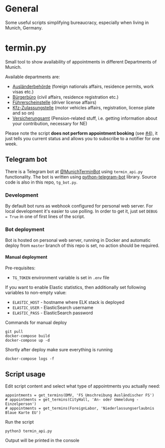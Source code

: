 # General
Some useful scripts simplifying bureaucracy, especially when living in Munich, Germany.

# termin.py
Small tool to show availability of appointments in different Departments of Munich.

Available departments are:
- [Ausländerbehörde](https://www.muenchen.de/rathaus/Stadtverwaltung/Kreisverwaltungsreferat/Auslaenderwesen.html) (foreign nationals affairs, residence permits, work visas etc.)
- [Bürgerbüro](https://www.muenchen.de/rathaus/Stadtverwaltung/Kreisverwaltungsreferat/Buergerbuero.html) (civil affairs, residence registration etc.)
- [Führerscheinstelle](https://www.muenchen.de/rathaus/Stadtverwaltung/Kreisverwaltungsreferat/Verkehr/Fuehrerschein.html) (driver license affairs)
- [Kfz-Zulassungstelle](https://www.muenchen.de/rathaus/Stadtverwaltung/Kreisverwaltungsreferat/Verkehr/KFZ-Zulassung.html) (motor vehicles affairs, registration, license plate and so on)
- [Versicherungsamt](https://www.muenchen.de/rathaus/Stadtverwaltung/Kreisverwaltungsreferat/Versicherungsamt.html) (Pension-related stuff, i.e. getting information about your contribution, necessary for NE)


Please note the script **does not perform appointment booking** (see [#4](https://github.com/okainov/munich-scripts/issues/4)), it just tells you current status and allows you to subscribe to a notifier for one week.

## Telegram bot

There is a Telegram bot at [@MunichTerminBot](https://t.me/MunichTerminBot) using `termin_api.py` functionality. The bot is written using [python-telegram-bot](https://github.com/python-telegram-bot/python-telegram-bot) library. Source code is also in this repo, `tg_bot.py`.

### Development

By default bot runs as webhook configured for personal web server. For local development it's easier to use polling. In order to get it, just set `DEBUG = True` in one of first lines of the script.

### Bot deployment

Bot is hosted on personal web server, running in Docker and automatic deploy from `master` branch of this repo is set, no action should be required.

#### Manual deployment

Pre-requisites:

 - `TG_TOKEN` environment variable is set in `.env` file

 If you want to enable Elastic statistics, then additionally set following variables to non-empty value:

 - `ELASTIC_HOST` - hostname where ELK stack is deployed
 - `ELASTIC_USER` - ElasticSearch username
 - `ELASTIC_PASS` - ElasticSearch password


Commands for manual deploy

    git pull
    docker-compose build
    docker-compose up -d
    
Shortly after deploy make sure everything is running

    docker-compose logs -f

## Script usage

Edit script content and select what type of appointments you actually need:

    appointments = get_termins(DMV, 'FS Umschreibung Ausländischer FS')
    # appointments = get_termins(CityHall, 'An- oder Ummeldung - Einzelperson')
    # appointments = get_termins(ForeignLabor, 'Niederlassungserlaubnis Blaue Karte EU')

Run the script

    python3 termin_api.py

Output will be printed in the console